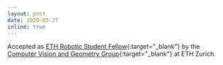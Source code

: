 ```yaml
---
layout: post
date: 2020-03-27
inline: true
---
```


Accepted as [ETH Robotic Student Fellow](https://ethz.ch/en/studies/non-degree-courses/summer-offers/summer-projects/eth-robotics-student-fellowship.html){:target="\_blank"} by the [Computer Vision and Geometry Group](https://cvg.ethz.ch/index.php){:target="\_blank"} at ETH Zurich.
